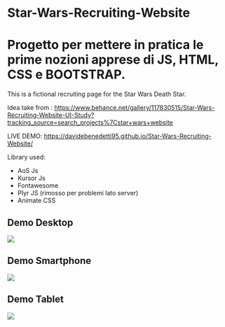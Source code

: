 # Star-Wars-Recruiting-Website

# Progetto per mettere in pratica le prime nozioni apprese di JS, HTML, CSS e BOOTSTRAP.

This is a fictional recruiting page for the Star Wars Death Star.

Idea take from : https://www.behance.net/gallery/117830515/Star-Wars-Recruiting-Website-UI-Study?tracking_source=search_projects%7Cstar+wars+website

LIVE DEMO: https://davidebenedetti95.github.io/Star-Wars-Recruiting-Website/

Library used:

- AoS Js
- Kursor Js
- Fontawesome
- Plyr JS (rimosso per problemi lato server)
- Animate CSS

## Demo Desktop
![](https://github.com/DavideBenedetti95/Star-Wars-Recruiting-Website/blob/main/Demo/Desktop_Demo.gif)

## Demo Smartphone
![](https://github.com/DavideBenedetti95/Star-Wars-Recruiting-Website/blob/main/Demo/Smartphone_Demo.gif)

## Demo Tablet
![](https://github.com/DavideBenedetti95/Star-Wars-Recruiting-Website/blob/main/Demo/Tablet_Demo.gif)
